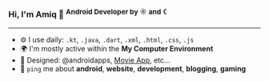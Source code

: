 ### Hi, I'm Amiq 👋 <sup>Android Developer by ☼ and ☾</sup>

---

- ⚙️ I use daily: `.kt`, `.java`, `.dart`, `.xml`, `.html`, `.css`, `.js` 
- 🌍 I'm mostly active within the **My Computer Environment**
- 💅 Designed: @androidapps, [Movie App](https://), etc…
- 💬 `ping` me about **android**, **website**, **development**, **blogging**, **gaming**
